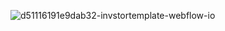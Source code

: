 ![d51116191e9dab32-invstortemplate-webflow-io](https://github.com/oskarilvs/Invstor_X/assets/145098972/0df28697-f50e-4a92-9d07-5500e79fec66)

